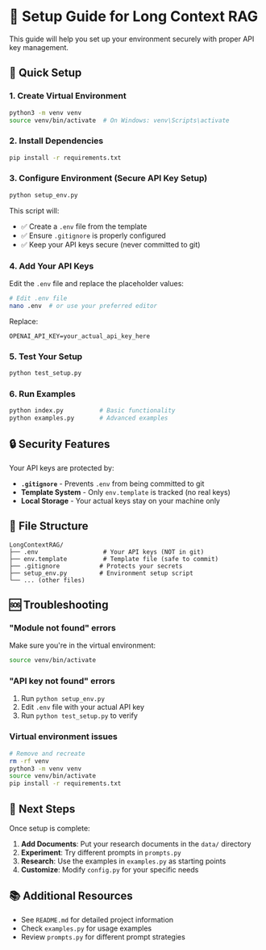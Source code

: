 # 🔧 Setup Guide for Long Context RAG

This guide will help you set up your environment securely with proper API key management.

## 🚀 Quick Setup

### 1. Create Virtual Environment
```bash
python3 -m venv venv
source venv/bin/activate  # On Windows: venv\Scripts\activate
```

### 2. Install Dependencies
```bash
pip install -r requirements.txt
```

### 3. Configure Environment (Secure API Key Setup)
```bash
python setup_env.py
```

This script will:
- ✅ Create a `.env` file from the template
- ✅ Ensure `.gitignore` is properly configured
- ✅ Keep your API keys secure (never committed to git)

### 4. Add Your API Keys
Edit the `.env` file and replace the placeholder values:
```bash
# Edit .env file
nano .env  # or use your preferred editor
```

Replace:
```
OPENAI_API_KEY=your_actual_api_key_here
```

### 5. Test Your Setup
```bash
python test_setup.py
```

### 6. Run Examples
```bash
python index.py          # Basic functionality
python examples.py       # Advanced examples
```

## 🔒 Security Features

Your API keys are protected by:

- **`.gitignore`** - Prevents `.env` from being committed to git
- **Template System** - Only `env.template` is tracked (no real keys)
- **Local Storage** - Your actual keys stay on your machine only

## 📁 File Structure

```
LongContextRAG/
├── .env                  # Your API keys (NOT in git)
├── env.template          # Template file (safe to commit)
├── .gitignore           # Protects your secrets
├── setup_env.py         # Environment setup script
└── ... (other files)
```

## 🆘 Troubleshooting

### "Module not found" errors
Make sure you're in the virtual environment:
```bash
source venv/bin/activate
```

### "API key not found" errors
1. Run `python setup_env.py`
2. Edit `.env` file with your actual API key
3. Run `python test_setup.py` to verify

### Virtual environment issues
```bash
# Remove and recreate
rm -rf venv
python3 -m venv venv
source venv/bin/activate
pip install -r requirements.txt
```

## 🎯 Next Steps

Once setup is complete:

1. **Add Documents**: Put your research documents in the `data/` directory
2. **Experiment**: Try different prompts in `prompts.py`
3. **Research**: Use the examples in `examples.py` as starting points
4. **Customize**: Modify `config.py` for your specific needs

## 📚 Additional Resources

- See `README.md` for detailed project information
- Check `examples.py` for usage examples
- Review `prompts.py` for different prompt strategies
